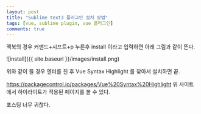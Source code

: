 ```yaml
---
layout: post
title: "Sublime text3 플러그인 설치 방법"
tags: [vue, sublime plugin, vue 플러그인]
comments: true
---
```


맥북의 경우 커맨드+시프트+p 누른후 install 이라고 입력하면 아래 그림과 같이 뜬다.

![install]({{ site.baseurl }}/images/install.png)

위와 같이 뜰 경우 엔터를 친 후 Vue Syntax Highlight 를 찾아서 설치하면 끝.

https://packagecontrol.io/packages/Vue%20Syntax%20Highlight
위 사이트에서 하이라이트가 적용된 페이지를 볼 수  있다.

포스팅 너무 귀찮다.
